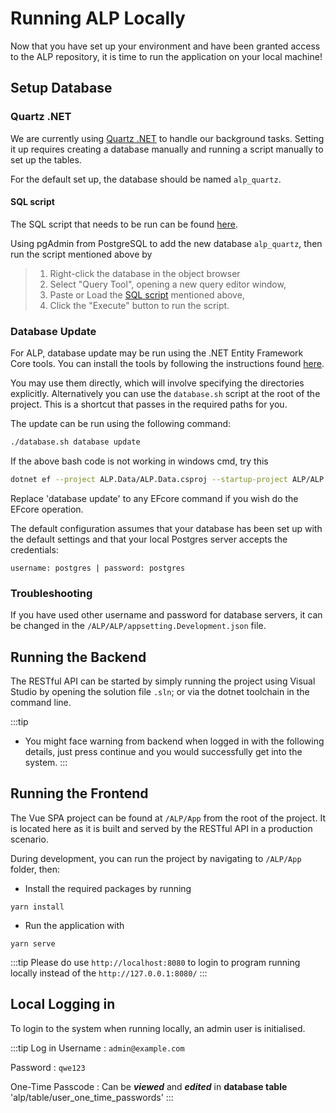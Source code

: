 # Running ALP Locally

Now that you have set up your environment and have been granted access to the ALP repository, it is time to run the application on your local machine!

## Setup Database

### Quartz .NET

We are currently using [Quartz .NET](https://www.quartz-scheduler.net/) to handle our background tasks. Setting it up requires creating a database manually and running a script manually to set up the tables.

For the default set up, the database should be named `alp_quartz`. 
#### SQL script
The SQL script that needs to be run can be found [here](https://github.com/quartznet/quartznet/blob/master/database/tables/tables_postgres.sql).

Using pgAdmin from PostgreSQL to add the new database `alp_quartz`, then run the script mentioned above by 
> 1. Right-click the database in the object browser 
> 2. Select "Query Tool", opening a new query editor window, 
> 3. Paste or Load the [SQL script](#sql-script) mentioned above, 
> 4. Click the "Execute" button to run the script.

### Database Update

For ALP, database update may be run using the .NET Entity Framework Core tools. You can install the tools by following the instructions found [here](https://learn.microsoft.com/en-us/ef/core/cli/dotnet#installing-the-tools).

You may use them directly, which will involve specifying the directories explicitly. Alternatively you can use the `database.sh` script at the root of the project. This is a shortcut that passes in the required paths for you.

The update can be run using the following command:

``` bash
./database.sh database update
```
If the above bash code is not working in windows cmd, try this

``` bash
dotnet ef --project ALP.Data/ALP.Data.csproj --startup-project ALP/ALP.csproj database update

```

Replace 'database update' to any EFcore command if you wish do the EFcore operation.


The default configuration assumes that your database has been set up with the default settings and that your local Postgres server accepts the credentials: 

`username: postgres | password: postgres`

### Troubleshooting
If you have used other username and password for database servers, it can be changed in the `/ALP/ALP/appsetting.Development.json` file.


## Running the Backend

The RESTful API can be started by simply running the project using Visual Studio by opening the solution file `.sln`; or via the dotnet toolchain in the command line.

:::tip
- You might face warning from backend when logged in with the following details, just press continue and you would successfully get into the system.
:::

## Running the Frontend

The Vue SPA project can be found at `/ALP/App` from the root of the project. It is located here as it is built and served by the RESTful API in a production scenario.

During development, you can run the project by navigating to `/ALP/App` folder, then:

- Install the required packages by running 
```
yarn install
```
- Run the application with 
```
yarn serve
```

:::tip
Please do use `http://localhost:8080` to login to program running locally instead of the `http://127.0.0.1:8080/`
:::

## Local Logging in

To login to the system when running locally, an admin user is initialised.

:::tip Log in
Username : `admin@example.com`

Password : `qwe123`

One-Time Passcode : Can be ***viewed*** and ***edited*** in **database table** 'alp/table/user_one_time_passwords'
:::

